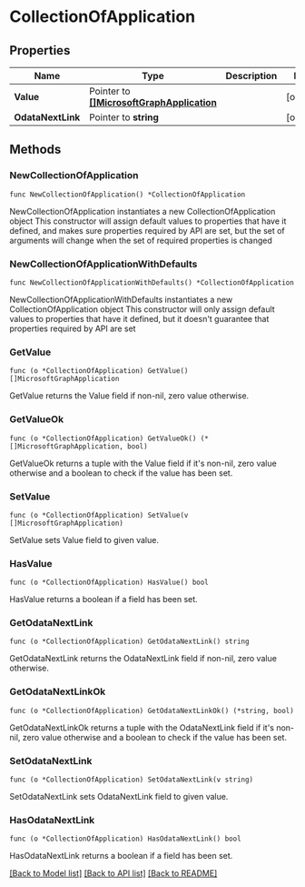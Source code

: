 # CollectionOfApplication

## Properties

Name | Type | Description | Notes
------------ | ------------- | ------------- | -------------
**Value** | Pointer to [**[]MicrosoftGraphApplication**](MicrosoftGraphApplication.md) |  | [optional] 
**OdataNextLink** | Pointer to **string** |  | [optional] 

## Methods

### NewCollectionOfApplication

`func NewCollectionOfApplication() *CollectionOfApplication`

NewCollectionOfApplication instantiates a new CollectionOfApplication object
This constructor will assign default values to properties that have it defined,
and makes sure properties required by API are set, but the set of arguments
will change when the set of required properties is changed

### NewCollectionOfApplicationWithDefaults

`func NewCollectionOfApplicationWithDefaults() *CollectionOfApplication`

NewCollectionOfApplicationWithDefaults instantiates a new CollectionOfApplication object
This constructor will only assign default values to properties that have it defined,
but it doesn't guarantee that properties required by API are set

### GetValue

`func (o *CollectionOfApplication) GetValue() []MicrosoftGraphApplication`

GetValue returns the Value field if non-nil, zero value otherwise.

### GetValueOk

`func (o *CollectionOfApplication) GetValueOk() (*[]MicrosoftGraphApplication, bool)`

GetValueOk returns a tuple with the Value field if it's non-nil, zero value otherwise
and a boolean to check if the value has been set.

### SetValue

`func (o *CollectionOfApplication) SetValue(v []MicrosoftGraphApplication)`

SetValue sets Value field to given value.

### HasValue

`func (o *CollectionOfApplication) HasValue() bool`

HasValue returns a boolean if a field has been set.

### GetOdataNextLink

`func (o *CollectionOfApplication) GetOdataNextLink() string`

GetOdataNextLink returns the OdataNextLink field if non-nil, zero value otherwise.

### GetOdataNextLinkOk

`func (o *CollectionOfApplication) GetOdataNextLinkOk() (*string, bool)`

GetOdataNextLinkOk returns a tuple with the OdataNextLink field if it's non-nil, zero value otherwise
and a boolean to check if the value has been set.

### SetOdataNextLink

`func (o *CollectionOfApplication) SetOdataNextLink(v string)`

SetOdataNextLink sets OdataNextLink field to given value.

### HasOdataNextLink

`func (o *CollectionOfApplication) HasOdataNextLink() bool`

HasOdataNextLink returns a boolean if a field has been set.


[[Back to Model list]](../README.md#documentation-for-models) [[Back to API list]](../README.md#documentation-for-api-endpoints) [[Back to README]](../README.md)


